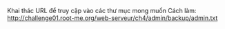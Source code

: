 Khai  thác URL để truy cập vào các thư mục mong muốn
Cách làm:  http://challenge01.root-me.org/web-serveur/ch4/admin/backup/admin.txt
